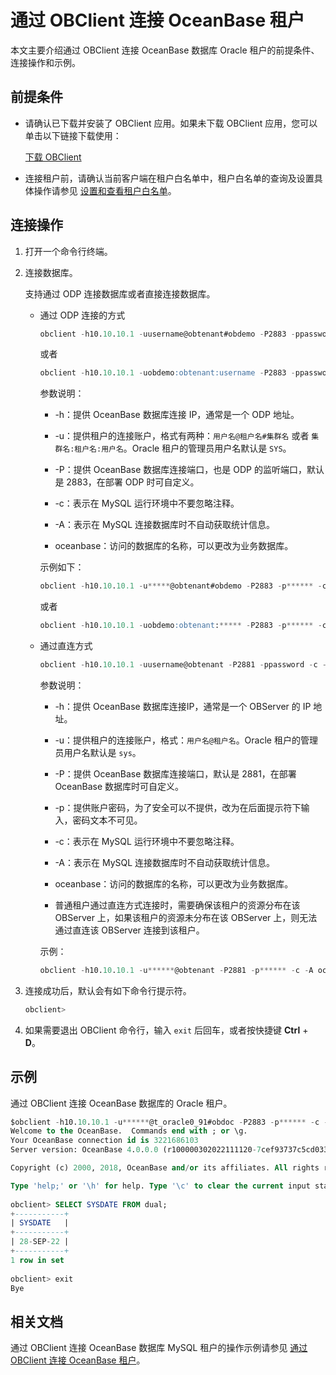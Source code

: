 # 通过 OBClient 连接 OceanBase 租户

本文主要介绍通过 OBClient 连接 OceanBase 数据库 Oracle 租户的前提条件、连接操作和示例。

## 前提条件

* 请确认已下载并安装了 OBClient 应用。如果未下载 OBClient 应用，您可以单击以下链接下载使用：

  [下载 OBClient](https://open.oceanbase.com/softwareCenter/community)

* 连接租户前，请确认当前客户端在租户白名单中，租户白名单的查询及设置具体操作请参见 [设置和查看租户白名单](../../../7.reference/2.administrator-guide/2.basic-database-management/4.manage-tenants/6.configure-and-view-the-tenant-whitelist.md)。

## 连接操作

1. 打开一个命令行终端。

2. 连接数据库。

   支持通过 ODP 连接数据库或者直接连接数据库。

   * 通过 ODP 连接的方式

      ```sql
      obclient -h10.10.10.1 -uusername@obtenant#obdemo -P2883 -ppassword -c -A oceanbase
      ```

      或者

      ```sql
      obclient -h10.10.10.1 -uobdemo:obtenant:username -P2883 -ppassword -c -A oceanbase
      ```

      参数说明：

      * -h：提供 OceanBase 数据库连接 IP，通常是一个 ODP 地址。

      * -u：提供租户的连接账户，格式有两种：`用户名@租户名#集群名` 或者 `集群名:租户名:用户名`。Oracle 租户的管理员用户名默认是 `SYS`。

      * -P：提供 OceanBase 数据库连接端口，也是 ODP 的监听端口，默认是 2883，在部署 ODP 时可自定义。

      * -c：表示在 MySQL 运行环境中不要忽略注释。

      * -A：表示在 MySQL 连接数据库时不自动获取统计信息。

      * oceanbase：访问的数据库的名称，可以更改为业务数据库。

      示例如下：

      ```sql
      obclient -h10.10.10.1 -u*****@obtenant#obdemo -P2883 -p****** -c -A oceanbase
      ```

      或者

      ```sql
      obclient -h10.10.10.1 -uobdemo:obtenant:***** -P2883 -p****** -c -A oceanbase
      ```

   * 通过直连方式

      ```sql
      obclient -h10.10.10.1 -uusername@obtenant -P2881 -ppassword -c -A oceanbase
      ```

      参数说明：

      * -h：提供 OceanBase 数据库连接IP，通常是一个 OBServer 的 IP 地址。

      * -u：提供租户的连接账户，格式：`用户名@租户名`。Oracle 租户的管理员用户名默认是 `sys`。

      * -P：提供 OceanBase 数据库连接端口，默认是 2881，在部署 OceanBase 数据库时可自定义。

      * -p：提供账户密码，为了安全可以不提供，改为在后面提示符下输入，密码文本不可见。

      * -c：表示在 MySQL 运行环境中不要忽略注释。

      * -A：表示在 MySQL 连接数据库时不自动获取统计信息。

      * oceanbase：访问的数据库的名称，可以更改为业务数据库。

      * 普通租户通过直连方式连接时，需要确保该租户的资源分布在该 OBServer 上，如果该租户的资源未分布在该 OBServer 上，则无法通过直连该 OBServer 连接到该租户。

      示例：

      ```sql
      obclient -h10.10.10.1 -u******@obtenant -P2881 -p****** -c -A oceanbase
      ```

3. 连接成功后，默认会有如下命令行提示符。

   ```sql
   obclient>
   ```

4. 如果需要退出 OBClient 命令行，输入 `exit` 后回车，或者按快捷键 **Ctrl** + **D**。

## 示例

通过 OBClient 连接 OceanBase 数据库的 Oracle 租户。

```sql
$obclient -h10.10.10.1 -u******@t_oracle0_91#obdoc -P2883 -p****** -c -A sys
Welcome to the OceanBase.  Commands end with ; or \g.
Your OceanBase connection id is 3221686103
Server version: OceanBase 4.0.0.0 (r100000302022111120-7cef93737c5cd03331b5f29130c6e80ac950d33b) (Built Nov 11 2022 20:38:33)

Copyright (c) 2000, 2018, OceanBase and/or its affiliates. All rights reserved.

Type 'help;' or '\h' for help. Type '\c' to clear the current input statement.
  
obclient> SELECT SYSDATE FROM dual;
+-----------+
| SYSDATE   |
+-----------+
| 28-SEP-22 |
+-----------+
1 row in set
  
obclient> exit
Bye
```

## 相关文档

通过 OBClient 连接 OceanBase 数据库 MySQL 租户的操作示例请参见 [通过 OBClient 连接 OceanBase 租户](../../1.application-development-of-mysql-mode/1.database-connection-with-client-of-mysql-mode/3.connect-to-an-oceanbase-tenant-by-using-obclient-of-mysql-mode.md)。
